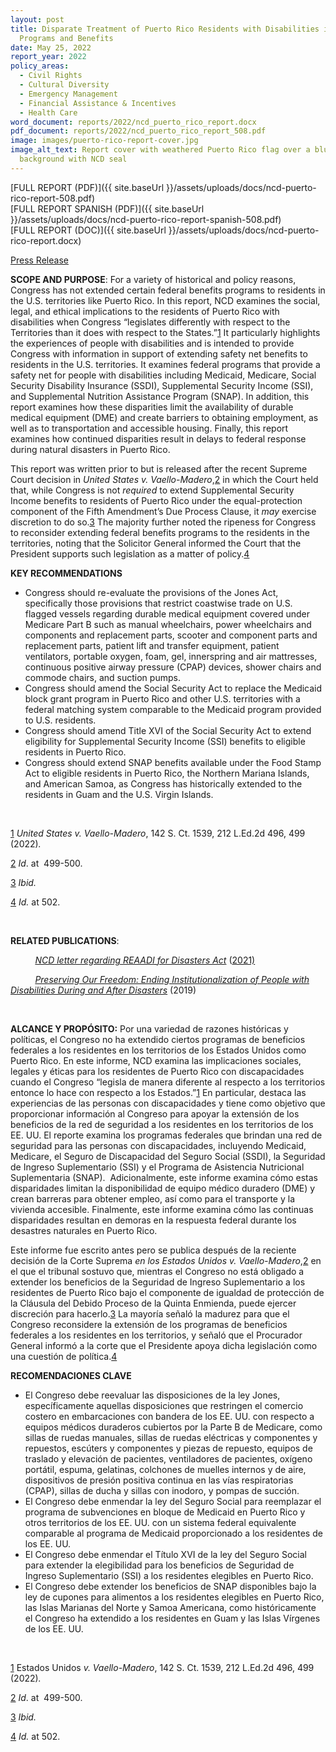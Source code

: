 ```yaml
---
layout: post
title: Disparate Treatment of Puerto Rico Residents with Disabilities in Federal
  Programs and Benefits
date: May 25, 2022
report_year: 2022
policy_areas:
  - Civil Rights
  - Cultural Diversity
  - Emergency Management
  - Financial Assistance & Incentives
  - Health Care
word_document: reports/2022/ncd_puerto_rico_report.docx
pdf_document: reports/2022/ncd_puerto_rico_report_508.pdf
image: images/puerto-rico-report-cover.jpg
image_alt_text: Report cover with weathered Puerto Rico flag over a blue
  background with NCD seal
---
```

[FULL REPORT (PDF)]({{ site.baseUrl }}/assets/uploads/docs/ncd-puerto-rico-report-508.pdf)\
[FULL REPORT SPANISH (PDF)]({{ site.baseUrl }}/assets/uploads/docs/ncd-puerto-rico-report-spanish-508.pdf)\
[FULL REPORT (DOC)]({{ site.baseUrl }}/assets/uploads/docs/ncd-puerto-rico-report.docx)

[Press Release](https://ncd.gov/newsroom/2022/ncd-report-recommends-congressional-action-federal-benefits-americans-disabilities-us)

**SCOPE AND PURPOSE**: For a variety of historical and policy reasons, Congress has not extended certain federal benefits programs to residents in the U.S. territories like Puerto Rico. In this report, NCD examines the social, legal, and ethical implications to the residents of Puerto Rico with disabilities when Congress “legislates differently with respect to the Territories than it does with respect to the States.”[1](https://ncd.gov/publications/2022/disparate-treatment-puerto-rico-residents-disabilities-federal-programs#_ftn1) It particularly highlights the experiences of people with disabilities and is intended to provide Congress with information in support of extending safety net benefits to residents in the U.S. territories. It examines federal programs that provide a safety net for people with disabilities including Medicaid, Medicare, Social Security Disability Insurance (SSDI), Supplemental Security Income (SSI), and Supplemental Nutrition Assistance Program (SNAP). In addition, this report examines how these disparities limit the availability of durable medical equipment (DME) and create barriers to obtaining employment, as well as to transportation and accessible housing. Finally, this report examines how continued disparities result in delays to federal response during natural disasters in Puerto Rico.

This report was written prior to but is released after the recent Supreme Court decision in *United States v. Vaello-Madero*,[2](https://ncd.gov/publications/2022/disparate-treatment-puerto-rico-residents-disabilities-federal-programs#_ftn2) in which the Court held that, while Congress is not *required* to extend Supplemental Security Income benefits to residents of Puerto Rico under the equal-protection component of the Fifth Amendment’s Due Process Clause, it *may* exercise discretion to do so.[3](https://ncd.gov/publications/2022/disparate-treatment-puerto-rico-residents-disabilities-federal-programs#_ftn3) The majority further noted the ripeness for Congress to reconsider extending federal benefits programs to the residents in the territories, noting that the Solicitor General informed the Court that the President supports such legislation as a matter of policy.[4](https://ncd.gov/publications/2022/disparate-treatment-puerto-rico-residents-disabilities-federal-programs#_ftn4)

**KEY RECOMMENDATIONS**

* Congress should re-evaluate the provisions of the Jones Act, specifically those provisions that restrict coastwise trade on U.S. flagged vessels regarding durable medical equipment covered under Medicare Part B such as manual wheelchairs, power wheelchairs and components and replacement parts, scooter and component parts and replacement parts, patient lift and transfer equipment, patient ventilators, portable oxygen, foam, gel, innerspring and air mattresses, continuous positive airway pressure (CPAP) devices, shower chairs and commode chairs, and suction pumps.
* Congress should amend the Social Security Act to replace the Medicaid block grant program in Puerto Rico and other U.S. territories with a federal matching system comparable to the Medicaid program provided to U.S. residents.
* Congress should amend Title XVI of the Social Security Act to extend eligibility for Supplemental Security Income (SSI) benefits to eligible residents in Puerto Rico.
* Congress should extend SNAP benefits available under the Food Stamp Act to eligible residents in Puerto Rico, the Northern Mariana Islands, and American Samoa, as Congress has historically extended to the residents in Guam and the U.S. Virgin Islands.

 

[1](https://ncd.gov/publications/2022/disparate-treatment-puerto-rico-residents-disabilities-federal-programs#_ftnref1) *United States v. Vaello-Madero*, 142 S. Ct. 1539, 212 L.Ed.2d 496, 499 (2022)*.*

[2](https://ncd.gov/publications/2022/disparate-treatment-puerto-rico-residents-disabilities-federal-programs#_ftnref2) *Id*. at  499-500.

[3](https://ncd.gov/publications/2022/disparate-treatment-puerto-rico-residents-disabilities-federal-programs#_ftnref3) *Ibid.*

[4](https://ncd.gov/publications/2022/disparate-treatment-puerto-rico-residents-disabilities-federal-programs#_ftnref4) *Id.* at 502.

 

**RELATED PUBLICATIONS**:

          *[NCD letter regarding REAADI for Disasters Act](https://www.ncd.gov/publications/2021/ncd-letter-regarding-reaadi-disasters-act)* ([2021)](<>)

          *[Preserving Our Freedom: Ending Institutionalization of People with Disabilities During and After Disasters](https://www.ncd.gov/publications/2019/preserving-our-freedom)* (2019)

 

**ALCANCE Y PROPÓSITO:** Por una variedad de razones históricas y políticas, el Congreso no ha extendido ciertos programas de beneficios federales a los residentes en los territorios de los Estados Unidos como Puerto Rico. En este informe, NCD examina las implicaciones sociales, legales y éticas para los residentes de Puerto Rico con discapacidades cuando el Congreso “legisla de manera diferente al respecto a los territorios entonce lo hace con respecto a los Estados.”[1](https://ncd.gov/publications/2022/disparate-treatment-puerto-rico-residents-disabilities-federal-programs#_ftn1) En particular, destaca las experiencias de las personas con discapacidades y tiene como objetivo que proporcionar información al Congreso para apoyar la extensión de los beneficios de la red de seguridad a los residentes en los territorios de los EE. UU. El reporte examina los programas federales que brindan una red de seguridad para las personas con discapacidades, incluyendo Medicaid, Medicare, el Seguro de Discapacidad del Seguro Social (SSDI), la Seguridad de Ingreso Suplementario (SSI) y el Programa de Asistencia Nutricional Suplementaria (SNAP).  Adicionalmente, este informe examina cómo estas disparidades limitan la disponibilidad de equipo médico duradero (DME) y crean barreras para obtener empleo, así como para el transporte y la vivienda accesible. Finalmente, este informe examina cómo las continuas disparidades resultan en demoras en la respuesta federal durante los desastres naturales en Puerto Rico.

Este informe fue escrito antes pero se publica después de la reciente decisión de la Corte Suprema *en los Estados Unidos v. Vaello-Madero*,[2](https://ncd.gov/publications/2022/disparate-treatment-puerto-rico-residents-disabilities-federal-programs#_ftn2) en el que el tribunal sostuvo que, mientras el Congreso no está obligado a extender los beneficios de la Seguridad de Ingreso Suplementario a los residentes de Puerto Rico bajo el componente de igualdad de protección de la Cláusula del Debido Proceso de la Quinta Enmienda, puede ejercer discreción para hacerlo.[3](https://ncd.gov/publications/2022/disparate-treatment-puerto-rico-residents-disabilities-federal-programs#_ftn3) La mayoría señaló la madurez para que el Congreso reconsidere la extensión de los programas de beneficios federales a los residentes en los territorios, y señaló que el Procurador General informó a la corte que el Presidente apoya dicha legislación como una cuestión de política.[4](https://ncd.gov/publications/2022/disparate-treatment-puerto-rico-residents-disabilities-federal-programs#_ftn4)

**RECOMENDACIONES CLAVE**

* El Congreso debe reevaluar las disposiciones de la ley Jones, específicamente aquellas disposiciones que restringen el comercio costero en embarcaciones con bandera de los EE. UU. con respecto a equipos médicos duraderos cubiertos por la Parte B de Medicare, como sillas de ruedas manuales, sillas de ruedas eléctricas y componentes y repuestos, escúters y componentes y piezas de repuesto, equipos de traslado y elevación de pacientes, ventiladores de pacientes, oxígeno portátil, espuma, gelatinas, colchones de muelles internos y de aire, dispositivos de presión positiva continua en las vías respiratorias (CPAP), sillas de ducha y sillas con inodoro, y pompas de succión.
* El Congreso debe enmendar la ley del Seguro Social para reemplazar el programa de subvenciones en bloque de Medicaid en Puerto Rico y otros territorios de los EE. UU. con un sistema federal equivalente comparable al programa de Medicaid proporcionado a los residentes de los EE. UU.
* El Congreso debe enmendar el Título XVI de la ley del Seguro Social para extender la elegibilidad para los beneficios de Seguridad de Ingreso Suplementario (SSI) a los residentes elegibles en Puerto Rico.
* El Congreso debe extender los beneficios de SNAP disponibles bajo la ley de cupones para alimentos a los residentes elegibles en Puerto Rico, las Islas Marianas del Norte y Samoa Americana, como históricamente el Congreso ha extendido a los residentes en Guam y las Islas Vírgenes de los EE. UU.

 

[1](https://ncd.gov/publications/2022/disparate-treatment-puerto-rico-residents-disabilities-federal-programs#_ftnref1) Estados Unidos *v. Vaello-Madero*, 142 S. Ct. 1539, 212 L.Ed.2d 496, 499 (2022)*.*

[2](https://ncd.gov/publications/2022/disparate-treatment-puerto-rico-residents-disabilities-federal-programs#_ftnref2) *Id*. at  499-500.

[3](https://ncd.gov/publications/2022/disparate-treatment-puerto-rico-residents-disabilities-federal-programs#_ftnref3) *Ibid.*

[4](https://ncd.gov/publications/2022/disparate-treatment-puerto-rico-residents-disabilities-federal-programs#_ftnref4) *Id.* at 502.

 

 

 

<!--EndFragment-->
